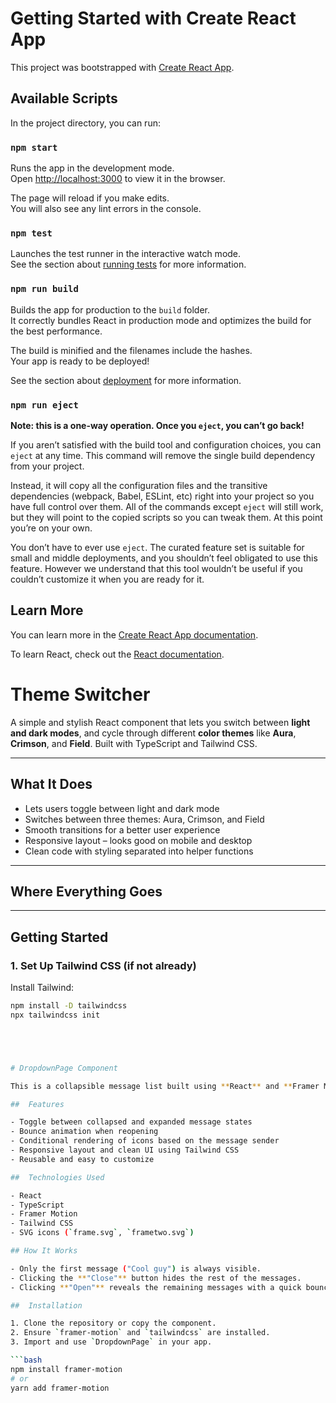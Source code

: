 # Getting Started with Create React App

This project was bootstrapped with [Create React App](https://github.com/facebook/create-react-app).

## Available Scripts

In the project directory, you can run:

### `npm start`

Runs the app in the development mode.\
Open [http://localhost:3000](http://localhost:3000) to view it in the browser.

The page will reload if you make edits.\
You will also see any lint errors in the console.

### `npm test`

Launches the test runner in the interactive watch mode.\
See the section about [running tests](https://facebook.github.io/create-react-app/docs/running-tests) for more information.

### `npm run build`

Builds the app for production to the `build` folder.\
It correctly bundles React in production mode and optimizes the build for the best performance.

The build is minified and the filenames include the hashes.\
Your app is ready to be deployed!

See the section about [deployment](https://facebook.github.io/create-react-app/docs/deployment) for more information.

### `npm run eject`

**Note: this is a one-way operation. Once you `eject`, you can’t go back!**

If you aren’t satisfied with the build tool and configuration choices, you can `eject` at any time. This command will remove the single build dependency from your project.

Instead, it will copy all the configuration files and the transitive dependencies (webpack, Babel, ESLint, etc) right into your project so you have full control over them. All of the commands except `eject` will still work, but they will point to the copied scripts so you can tweak them. At this point you’re on your own.

You don’t have to ever use `eject`. The curated feature set is suitable for small and middle deployments, and you shouldn’t feel obligated to use this feature. However we understand that this tool wouldn’t be useful if you couldn’t customize it when you are ready for it.

## Learn More

You can learn more in the [Create React App documentation](https://facebook.github.io/create-react-app/docs/getting-started).

To learn React, check out the [React documentation](https://reactjs.org/).


#  Theme Switcher

A simple and stylish React component that lets you switch between **light and dark modes**, and cycle through different **color themes** like **Aura**, **Crimson**, and **Field**. Built with TypeScript and Tailwind CSS.

---

##  What It Does

- Lets users toggle between light and dark mode
- Switches between three themes: Aura, Crimson, and Field
- Smooth transitions for a better user experience
- Responsive layout – looks good on mobile and desktop
- Clean code with styling separated into helper functions

---

##  Where Everything Goes


---

##  Getting Started

### 1. Set Up Tailwind CSS (if not already)

Install Tailwind:

```bash
npm install -D tailwindcss
npx tailwindcss init





# DropdownPage Component

This is a collapsible message list built using **React** and **Framer Motion**, designed to animate a group of chat-style messages with conditional icons and smooth transitions.

##  Features

- Toggle between collapsed and expanded message states
- Bounce animation when reopening
- Conditional rendering of icons based on the message sender
- Responsive layout and clean UI using Tailwind CSS
- Reusable and easy to customize

##  Technologies Used

- React
- TypeScript
- Framer Motion
- Tailwind CSS
- SVG icons (`frame.svg`, `frametwo.svg`)

## How It Works

- Only the first message ("Cool guy") is always visible.
- Clicking the **"Close"** button hides the rest of the messages.
- Clicking **"Open"** reveals the remaining messages with a quick bounce animation.

##  Installation

1. Clone the repository or copy the component.
2. Ensure `framer-motion` and `tailwindcss` are installed.
3. Import and use `DropdownPage` in your app.

```bash
npm install framer-motion
# or
yarn add framer-motion

